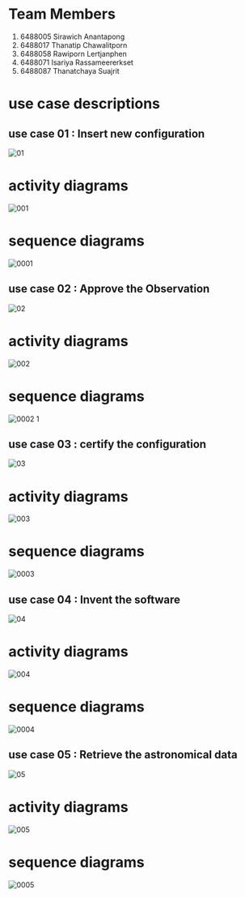 # Team Members
1. 6488005 Sirawich Anantapong
2. 6488017	Thanatip	Chawalitporn
3. 6488058	Rawiporn 	Lertjanphen
4. 6488071	Isariya	Rassameererkset
5. 6488087	Thanatchaya	Suajrit

# use case descriptions 
## use case 01 : Insert new configuration 
![01](https://github.com/ICT-Mahidol/Gemini-2023/assets/144013287/de28f5e3-6277-4b20-a926-a838d4c0943e)
# activity diagrams
![001](https://github.com/ICT-Mahidol/Gemini-2023/assets/144013287/04e96a84-6435-4fd7-8068-770aca22c937)
# sequence diagrams
![0001](https://github.com/ICT-Mahidol/Gemini-2023/assets/144013287/87e42e3a-2199-4ad8-b9fd-1d44b8b8d603)


## use case 02 : Approve the Observation
![02](https://github.com/ICT-Mahidol/Gemini-2023/assets/144013287/a49f3df7-1f42-4689-829e-ee88fbd8a679)
# activity diagrams
![002](https://github.com/ICT-Mahidol/Gemini-2023/assets/144013287/9587aa25-af08-453b-9f3e-98de5b7d22d0)
# sequence diagrams
![0002 1](https://github.com/ICT-Mahidol/Gemini-2023/assets/144013287/b95c749f-af2e-4824-90d3-151c73d0f073)

## use case 03 : certify the configuration
![03](https://github.com/ICT-Mahidol/Gemini-2023/assets/144013287/8c5cdbbc-5a8f-4d9c-8695-eb7197df403a)
# activity diagrams
![003](https://github.com/ICT-Mahidol/Gemini-2023/assets/144013287/8b6dd3b5-633a-4a41-9b06-66c65d695040)
# sequence diagrams
![0003](https://github.com/ICT-Mahidol/Gemini-2023/assets/144013287/0c4d565e-e3fb-4bb4-9a79-ca96aa6ddf6c)

## use case 04 : Invent the software
![04](https://github.com/ICT-Mahidol/Gemini-2023/assets/144013287/5811abfe-782c-4af3-88e4-a88fe56c10d9)
# activity diagrams
![004](https://github.com/ICT-Mahidol/Gemini-2023/assets/144013287/af6af7e3-39a2-4896-bc99-bd5f5c6be3df)
# sequence diagrams
![0004](https://github.com/ICT-Mahidol/Gemini-2023/assets/144013287/eff9af97-ec06-4776-88f4-596cd844bd5d)


## use case 05 : Retrieve the astronomical data
![05](https://github.com/ICT-Mahidol/Gemini-2023/assets/144013287/19aa39ff-06fe-45ad-a319-fc79e584302b)
# activity diagrams
![005](https://github.com/ICT-Mahidol/Gemini-2023/assets/144013287/2ff4a2ac-4e8e-401b-9a93-5526992c74ff)
# sequence diagrams
![0005](https://github.com/ICT-Mahidol/Gemini-2023/assets/144013287/c9231f46-67f4-452b-a877-d1f748aab88d)
